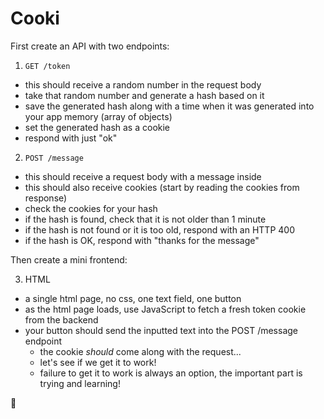 # Cooki

First create an API with two endpoints:

1. `GET /token`
  - this should receive a random number in the request body
  - take that random number and generate a hash based on it
  - save the generated hash along with a time when it was generated into your app memory (array of objects)
  - set the generated hash as a cookie
  - respond with just "ok"

2. `POST /message`
  - this should receive a request body with a message inside
  - this should also receive cookies (start by reading the cookies from response)
  - check the cookies for your hash
  - if the hash is found, check that it is not older than 1 minute
  - if the hash is not found or it is too old, respond with an HTTP 400
  - if the hash is OK, respond with "thanks for the message"

Then create a mini frontend:

3. HTML
  - a single html page, no css, one text field, one button
  - as the html page loads, use JavaScript to fetch a fresh token cookie from the backend
  - your button should send the inputted text into the POST /message endpoint
    - the cookie *should* come along with the request...
    - let's see if we get it to work!
    - failure to get it to work is always an option, the important part is trying and learning!






🐼
